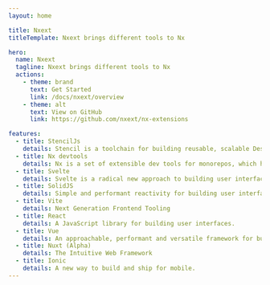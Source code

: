 ```yaml
---
layout: home

title: Nxext
titleTemplate: Nxext brings different tools to Nx

hero:
  name: Nxext
  tagline: Nxext brings different tools to Nx
  actions:
    - theme: brand
      text: Get Started
      link: /docs/nxext/overview
    - theme: alt
      text: View on GitHub
      link: https://github.com/nxext/nx-extensions

features:
  - title: StencilJs
    details: Stencil is a toolchain for building reusable, scalable Design Systems. Generate small, blazing fast, and 100% standards based Web Components that run in every browser.
  - title: Nx devtools
    details: Nx is a set of extensible dev tools for monorepos, which helps you develop like Google, Facebook, and Microsoft.
  - title: Svelte
    details: Svelte is a radical new approach to building user interfaces. Whereas traditional frameworks like React and Vue do the bulk of their work in the browser, Svelte shifts that work into a compile step that happens when you build your app.
  - title: SolidJS
    details: Simple and performant reactivity for building user interfaces.
  - title: Vite
    details: Next Generation Frontend Tooling
  - title: React
    details: A JavaScript library for building user interfaces.
  - title: Vue
    details: An approachable, performant and versatile framework for building web user interfaces.
  - title: Nuxt (Alpha)
    details: The Intuitive Web Framework
  - title: Ionic
    details: A new way to build and ship for mobile.
---
```

